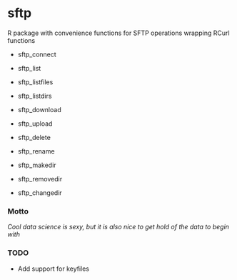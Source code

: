 # sftp
R package with convenience functions for SFTP operations wrapping RCurl functions

* sftp_connect
* sftp_list
* sftp_listfiles
* sftp_listdirs

* sftp_download
* sftp_upload
* sftp_delete
* sftp_rename

* sftp_makedir
* sftp_removedir
* sftp_changedir

### Motto
_Cool data science is sexy, but it is also nice to get hold of the data to begin with_

### TODO

* Add support for keyfiles
